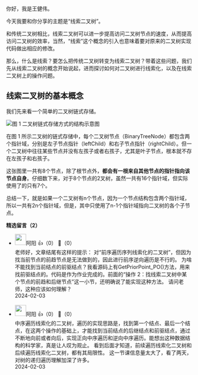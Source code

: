 你好，我是王健伟。

今天我要和你分享的主题是“线索二叉树”。

和传统二叉树相比，线索二叉树可以进一步提高访问二叉树节点的速度，从而提高访问二叉树的效率，当然，“线索”这个概念的引入也意味着要对原来的二叉树实现代码做出相应的修改。

那么，什么是线索？要怎么把传统二叉树转变为线索二叉树？带着这些问题，我们先从线索二叉树的概念开始说起，进而探讨如何对二叉树进行线索化，以及在线索二叉树上的操作问题。

## **线索二叉树的基本概念**

我们先来看一个简单的二叉树链式存储。

![](https://static001.geekbang.org/resource/image/d3/dc/d31cbyy3811c780b94ab573643ed46dc.jpg?wh=2284x852 "图 1  二叉树链式存储方式的结构示意图")

在图 1 所示二叉树的链式存储中，每个二叉树节点（BinaryTreeNode）都包含两个指针域，分别是左子节点指针（leftChild）和右子节点指针（rightChild）。但一个二叉树中往往某些节点并没有左孩子或者右孩子，尤其是叶子节点，根本就不存在左孩子和右孩子。

这张图里一共有8个节点，除了根节点外，**都会有一根来自其他节点的指针指向该节点自身**。仔细数下来，对于8个节点的2叉树，虽然一共有16个指针域，但实际使用了的只有7个。

总结一下，就是如果一个二叉树有n个节点，因为一个节点结构包含两个指针域，所以一共有2n个指针域，但是，其中只使用了n-1个指针域指向二叉树的各个子节点。
<div><strong>精选留言（2）</strong></div><ul>
<li><img src="https://static001.geekbang.org/account/avatar/00/11/c9/f9/39492855.jpg" width="30px"><span>阿阳</span> 👍（0） 💬（0）<div>老师好，文章结尾有这样的提示：
对“前序遍历序列线索化的二叉树”，但因为找当前节点的前趋节点是无法做到的，因此进行前序逆向遍历是不行的。
为啥不能找到当前结点的前驱结点？我看源码上有GetPriorPoint_PO()方法，用来找前驱结点的。代码是作为作业完成的。前面的“操作 2：找线索二叉树中某个节点的前趋和后继节点”这一小节，还明确说了能实现这种方法。
请问老师，这种应该如何理解？</div>2024-02-03</li><br/><li><img src="https://static001.geekbang.org/account/avatar/00/11/c9/f9/39492855.jpg" width="30px"><span>阿阳</span> 👍（0） 💬（0）<div>中序遍历线索化的二叉树，遍历的实现思路是，找到第一个结点、最后一个结点，在这两个操作的基础上，才能找到当前结点的后继结点和前驱结点，通过不断地向前或者向后，实现正向中序遍历和逆向中序遍历。能想出这种数据结构的科学家，真是让人叹为观止。
看到后面才知道，前续遍历线索化二叉树和后续遍历线索化二叉树，都有其局限性。
这一节课信息量太大了，看了两天，对树的递归遍历理解加深了许多。</div>2024-02-03</li><br/>
</ul>